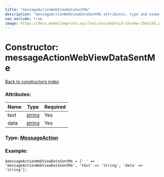 ```yaml
---
title: "messageActionWebViewDataSentMe"
description: "messageActionWebViewDataSentMe attributes, type and example"
nav_exclude: true
image: https://docs.madelineproto.xyz/favicons/android-chrome-256x256.png
---
```

# Constructor: messageActionWebViewDataSentMe  
[Back to constructors index](/API_docs/constructors/index.html)



### Attributes:

| Name     |    Type       | Required |
|----------|---------------|----------|
|text|[string](/API_docs/types/string.html) | Yes|
|data|[string](/API_docs/types/string.html) | Yes|



### Type: [MessageAction](/API_docs/types/MessageAction.html)


### Example:

```
$messageActionWebViewDataSentMe = ['_' => 'messageActionWebViewDataSentMe', 'text' => 'string', 'data' => 'string'];
```  
